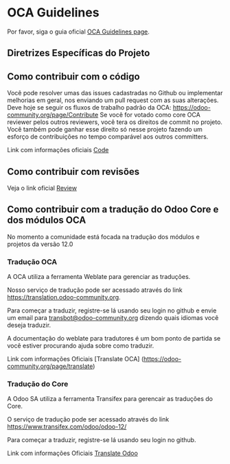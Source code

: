 # OCA Guidelines

Por favor, siga o guia oficial [OCA Guidelines page](https://github.com/OCA/odoo-community.org/blob/master/website/Contribution/CONTRIBUTING.rst).

## Diretrizes Específicas do Projeto

## Como contribuir com o código

Você pode resolver umas das issues cadastradas no Github ou implementar melhorias em geral, nos enviando um pull request com as suas alterações. Deve hoje se seguir os fluxos de trabalho padrão da OCA: https://odoo-community.org/page/Contribute Se você for votado como core OCA reviewer pelos outros reviewers, você tera os direitos de commit no projeto. Você também pode ganhar esse direito só nesse projeto fazendo um esforço de contribuições no tempo comparável aos outros committers.

Link com informações oficiais [Code](https://odoo-community.org/page/code)

## Como contribuir com revisões

Veja o link oficial [Review](https://odoo-community.org/page/review)

## Como contribuir com a tradução do Odoo Core e dos módulos OCA

No momento a comunidade está focada na tradução dos módulos e projetos da versão 12.0

### Tradução OCA

A OCA utiliza a ferramenta Weblate para gerenciar as traduções.

Nosso serviço de tradução pode ser acessado através do link https://translation.odoo-community.org.

Para começar a traduzir, registre-se lá usando seu login no github e envie um email para transbot@odoo-community.org dizendo quais idiomas você deseja traduzir.

A documentação do weblate para tradutores é um bom ponto de partida se você estiver procurando ajuda sobre como traduzir.

Link com informações Oficiais [Translate OCA] (https://odoo-community.org/page/translate)


### Tradução do Core

A Odoo SA utiliza a ferramenta Transifex para gerencair as traduções do Core.

O serviço de tradução pode ser acessado através do link https://www.transifex.com/odoo/odoo-12/

Para começar a traduzir, registre-se lá usando seu login no github.

Link com informações Oficiais [Translate Odoo](https://github.com/odoo/odoo/wiki/Translations)
